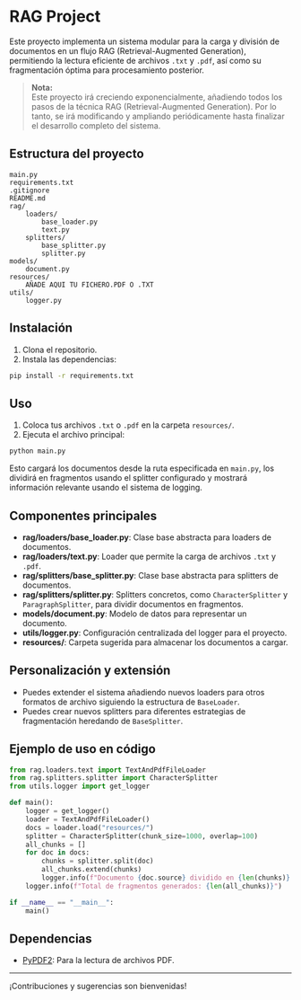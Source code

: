 # RAG Project

Este proyecto implementa un sistema modular para la carga y división de documentos en un flujo RAG (Retrieval-Augmented Generation), permitiendo la lectura eficiente de archivos `.txt` y `.pdf`, así como su fragmentación óptima para procesamiento posterior.

> **Nota:**  
> Este proyecto irá creciendo exponencialmente, añadiendo todos los pasos de la técnica RAG (Retrieval-Augmented Generation). Por lo tanto, se irá modificando y ampliando periódicamente hasta finalizar el desarrollo completo del sistema.

## Estructura del proyecto

```
main.py
requirements.txt
.gitignore
README.md
rag/
    loaders/
        base_loader.py
        text.py
    splitters/
        base_splitter.py
        splitter.py
models/
    document.py
resources/
    AÑADE AQUI TU FICHERO.PDF O .TXT
utils/
    logger.py
```

## Instalación

1. Clona el repositorio.
2. Instala las dependencias:

```sh
pip install -r requirements.txt
```

## Uso

1. Coloca tus archivos `.txt` o `.pdf` en la carpeta `resources/`.
2. Ejecuta el archivo principal:

```sh
python main.py
```

Esto cargará los documentos desde la ruta especificada en `main.py`, los dividirá en fragmentos usando el splitter configurado y mostrará información relevante usando el sistema de logging.

## Componentes principales

- **rag/loaders/base_loader.py**: Clase base abstracta para loaders de documentos.
- **rag/loaders/text.py**: Loader que permite la carga de archivos `.txt` y `.pdf`.
- **rag/splitters/base_splitter.py**: Clase base abstracta para splitters de documentos.
- **rag/splitters/splitter.py**: Splitters concretos, como `CharacterSplitter` y `ParagraphSplitter`, para dividir documentos en fragmentos.
- **models/document.py**: Modelo de datos para representar un documento.
- **utils/logger.py**: Configuración centralizada del logger para el proyecto.
- **resources/**: Carpeta sugerida para almacenar los documentos a cargar.

## Personalización y extensión

- Puedes extender el sistema añadiendo nuevos loaders para otros formatos de archivo siguiendo la estructura de `BaseLoader`.
- Puedes crear nuevos splitters para diferentes estrategias de fragmentación heredando de `BaseSplitter`.

## Ejemplo de uso en código

```python
from rag.loaders.text import TextAndPdfFileLoader
from rag.splitters.splitter import CharacterSplitter
from utils.logger import get_logger

def main():
    logger = get_logger()
    loader = TextAndPdfFileLoader()
    docs = loader.load("resources/")
    splitter = CharacterSplitter(chunk_size=1000, overlap=100)
    all_chunks = []
    for doc in docs:
        chunks = splitter.split(doc)
        all_chunks.extend(chunks)
        logger.info(f"Documento {doc.source} dividido en {len(chunks)} fragmentos")
    logger.info(f"Total de fragmentos generados: {len(all_chunks)}")

if __name__ == "__main__":
    main()
```

## Dependencias

- [PyPDF2](https://pypi.org/project/PyPDF2/): Para la lectura de archivos PDF.

---

¡Contribuciones y sugerencias son bienvenidas!


